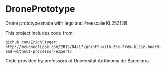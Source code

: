 # DronePrototype
Drone prototype made with lego and Freescale KL25Z128

This project includes code from:

	github.com/ErichStyger:
	http://mcuoneclipse.com/2013/04/17/printf-with-the-frdm-kl25z-board-and-without-processor-expert/

Code provided by professors of Universitat Autònoma de Barcelona.
